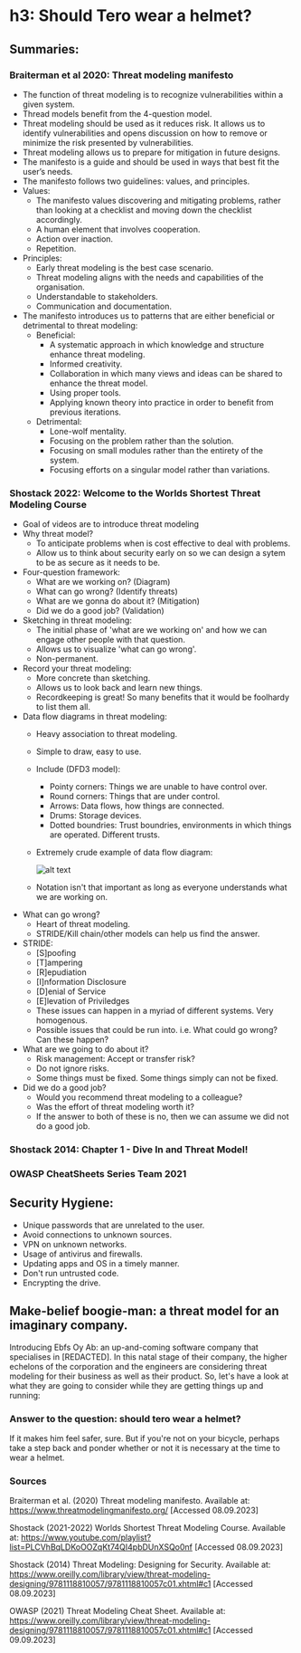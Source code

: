 # h3: Should Tero wear a helmet?

## Summaries:

### Braiterman et al 2020: Threat modeling manifesto

*	The function of threat modeling is to recognize vulnerabilities within a given system.
*	Thread models benefit from the 4-question model.
*	Threat modeling should be used as it reduces risk. It allows us to identify vulnerabilities and opens discussion on how to remove or minimize the risk presented by vulnerabilities.
*	Threat modeling allows us to prepare for mitigation in future designs.
*	The manifesto is a guide and should be used in ways that best fit the user’s needs.
*	The manifesto follows two guidelines: values, and principles.
*	Values:
    *	The manifesto values discovering and mitigating problems, rather than looking at a checklist and moving down the checklist accordingly.
    *	A human element that involves cooperation.
    *	Action over inaction.
    *	Repetition.
*	Principles:
    *	Early threat modeling is the best case scenario.
    *	Threat modeling aligns with the needs and capabilities of the organisation.
    *	Understandable to stakeholders.
    *	Communication and documentation.
*	The manifesto introduces us to patterns that are either beneficial or detrimental to threat modeling:
    *	Beneficial:
          * A systematic approach in which knowledge and structure enhance threat modeling.
          * Informed creativity.
          * Collaboration in which many views and ideas can be shared to enhance the threat model.
          * Using proper tools.
          * Applying known theory into practice in order to benefit from previous iterations.
    *	Detrimental:
          * Lone-wolf mentality.
          * Focusing on the problem rather than the solution.
          * Focusing on small modules rather than the entirety of the system.
          * Focusing efforts on a singular model rather than variations.

### Shostack 2022: Welcome to the Worlds Shortest Threat Modeling Course

* Goal of videos are to introduce threat modeling
* Why threat model?
    *	To anticipate problems when is cost effective to deal with problems.
    *	Allow us to think about security early on so we can design a sytem to be as secure as it needs to be.
* Four-question framework:
    *	What are we working on? (Diagram)
    *	What can go wrong? (Identify threats)
    *	What are we gonna do about it? (Mitigation)
    *	Did we do a good job? (Validation)
* Sketching in threat modeling:
    *	The initial phase of 'what are we working on' and how we can engage other people with that question.
    *	Allows us to visualize 'what can go wrong'.
    *	Non-permanent.
* Record your threat modeling:
    *	More concrete than sketching.
    *	Allows us to look back and learn new things.
    *	Recordkeeping is great! So many benefits that it would be foolhardy to list them all.
* Data flow diagrams in threat modeling:
    *	Heavy association to threat modeling.
    *	Simple to draw, easy to use.
    *	Include (DFD3 model):
          * Pointy corners: Things we are unable to have control over.
          * Round corners: Things that are under control.
          * Arrows: Data flows, how things are connected.
          * Drums: Storage devices.
          * Dotted boundries: Trust boundries, environments in which things are operated. Different trusts.
    *	Extremely crude example of data flow diagram:
  
         ![alt text](https://user-images.githubusercontent.com/142781925/266778360-21626066-75b3-41fb-93d7-823f3af3aa56.png)

   * Notation isn't that important as long as everyone understands what we are working on.
* What can go wrong?
    *	Heart of threat modeling.
    *	STRIDE/Kill chain/other models can help us find the answer.
* STRIDE:
    *	[S]poofing
    *	[T]ampering
    *	[R]epudiation
    *	[I]nformation Disclosure
    *	[D]enial of Service
    *	[E]levation of Priviledges
    *	These issues can happen in a myriad of different systems. Very homogenous.
    *	Possible issues that could be run into. i.e. What could go wrong? Can these happen?
* What are we going to do about it?
    *	Risk management: Accept or transfer risk?
    *	Do not ignore risks.
    *	Some things must be fixed. Some things simply can not be fixed.
* Did we do a good job?
    *	Would you recommend threat modeling to a colleague?
    *	Was the effort of threat modeling worth it?
    *	If the answer to both of these is no, then we can assume we did not do a good job.
 
### Shostack 2014: Chapter 1 - Dive In and Threat Model!

### OWASP CheatSheets Series Team 2021

## Security Hygiene:

* Unique passwords that are unrelated to the user.
* Avoid connections to unknown sources.
* VPN on unknown networks.
* Usage of antivirus and firewalls.
* Updating apps and OS in a timely manner.
* Don't run untrusted code.
* Encrypting the drive.

## Make-belief boogie-man: a threat model for an imaginary company.

Introducing Ebfs Oy Ab: an up-and-coming software company that specialises in [REDACTED]. In this natal stage of their company, the higher echelons of the corporation and the engineers are considering threat modeling for their business as well as their product. So, let's have a look at what they are going to consider while they are getting things up and running:

### Answer to the question: should tero wear a helmet?

If it makes him feel safer, sure. But if you're not on your bicycle, perhaps take a step back and ponder whether or not it is necessary at the time to wear a helmet.

### Sources

Braiterman et al. (2020) Threat modeling manifesto. Available at: https://www.threatmodelingmanifesto.org/ [Accessed 08.09.2023]

Shostack (2021-2022) Worlds Shortest Threat Modeling Course. Available at: https://www.youtube.com/playlist?list=PLCVhBqLDKoOOZqKt74QI4pbDUnXSQo0nf [Accessed 08.09.2023]

Shostack (2014) Threat Modeling: Designing for Security. Available at: https://www.oreilly.com/library/view/threat-modeling-designing/9781118810057/9781118810057c01.xhtml#c1 [Accessed 08.09.2023]

OWASP (2021) Threat Modeling Cheat Sheet. Available at: https://www.oreilly.com/library/view/threat-modeling-designing/9781118810057/9781118810057c01.xhtml#c1 [Accessed 09.09.2023]

